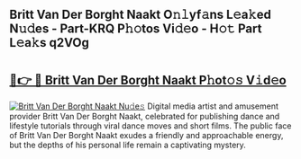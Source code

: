 ## Britt Van Der Borght Naakt O𝚗𝚕yf𝚊ns L𝚎a𝚔ed N𝚞𝚍es - Part-KRQ P𝚑𝚘tos Vi𝚍𝚎o - H𝚘𝚝 Part L𝚎a𝚔s q2VOg

# <h2><a href="http://kf8z99.oniu.top/?m=Britt+Van+Der+Borght+Naakt">🔗👉 🔴 Britt Van Der Borght Naakt P𝚑ot𝚘𝚜 V𝚒d𝚎o</a></h2>

[![Britt Van Der Borght Naakt Nu𝚍e𝚜](https://i.imgur.com/0qMVB7G.gif)](http://kf8z99.oniu.top/?m=Britt+Van+Der+Borght+Naakt)
Digital media artist and amusement provider Britt Van Der Borght Naakt, celebrated for publishing dance and lifestyle tutorials through viral dance moves and short films. The public face of Britt Van Der Borght Naakt exudes a friendly and approachable energy, but the depths of his personal life remain a captivating mystery.  
